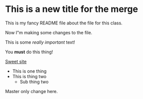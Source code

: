 # This is a new title for the merge

This is my fancy README file about the file for this class.


Now I"m making some changes to the file.


This is some *really important* text!

You __must__ do this thing!

[Sweet site](http://www.google.com)


* This is one thing
* This is thing two
   * Sub thing two



Master only change here.

